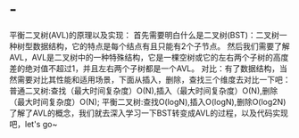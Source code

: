 # -
平衡二叉树(AVL)的原理以及实现：
     首先需要明白什么是二叉树(BST)：二叉树一种树型数据结构，它的特点是每个结点有且只能有2个子节点。
     然后我们需要了解AVL，AVL是二叉树中的一种特殊结构，它是一棵空树或它的左右两个子树的高度差的绝对值不超过1，并且左右两个子树都是一个AVL。
     对比：有了数据结构，当然需要对比其性能和适用场景，下面从插入，删除，查找三个维度去对比一下吧：
     普通二叉树:查找（最大时间复杂度）O(N),插入（最大时间复杂度）O(N),删除（最大时间复杂度）O(N);
     平衡二叉树:查找O(logN),插入O(logN),删除O(log2N)
     了解了AVL的概念，我们就去深入学习一下BST转变成AVL的过程，以及代码实现吧，let's go~
